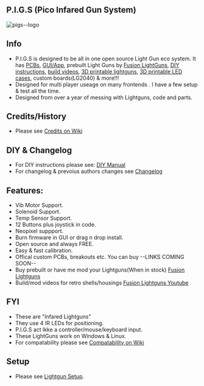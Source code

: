 ## P.I.G.S (Pico Infared Gun System) ##

![pigs--logo](https://github.com/Fusion-Lightguns/P.I.G.S--Pico-Infared-Gun-System/assets/118452807/9a226ad4-dd55-4cce-8a96-86e39affb5dc)

## Info

- P.I.G.S  is designed to be all in one open source Light Gun eco system. It has [PCBs](https://github.com/Fusion-Lightguns/P.I.G.S-PCBs), [GUI/App](https://github.com/Fusion-Lightguns/P.I.G.S-GUI), prebuilt Light Guns by [Fusion LightGuns](fusionlightguns.com), [DIY instructions](https://github.com/Fusion-Lightguns/P.I.G.S--Pico-Infared-Gun-System/tree/plus/DIY), [build videos](https://www.youtube.com/channel/UCWwdJLmLOawdj0-UQUi_1tA), [3D printable lightguns](https://www.thingiverse.com/fusion_lightguns/designs), [3D printable LED cases](https://www.thingiverse.com/thing:6119123), custom boards(LG2040) & more!!!
- Designed for multi player useage on many frontends . I have a few setup & test all the time.
- Designed from over a year of messing with Lightguns, code and parts.


## Credits/History ##
- Please see [Credits on Wiki](https://github.com/Fusion-Lightguns/P.I.G.S--Pico-Infared-Gun-System/wiki/Credits)

## DIY & Changelog ##
- For DIY instructions please see: [DIY Manual]([https://github.com/Fusion-Lightguns/P.I.G.S--Pico-Gun-System/blob/plus/DIY/ReadMe.md](https://github.com/Fusion-Lightguns/P.I.G.S--Pico-Infared-Gun-System/wiki/DIY))
- For changelog & prevoius authors changes see [Changelog](https://github.com/Fusion-Lightguns/P.I.G.S--Pico-Gun-System/blob/plus/Changelog.md)

## Features: ##
- Vib Motor Support.
- Solenoid Support.
- Temp Sensor Support.
- 12 Buttons plus joystick in code.
- Neopixel suppport.
- Burn firmware in GUI or drag n drop install.
- Open source and always FREE.
- Easy & fast calibration.
- Offical custom PCBs, breakouts etc. You can buy --LINKS COMING SOON-- 
- Buy prebuilt or  have me mod your Lightguns(When in stock) [Fusion Lightguns](https://www.fusionlightguns.com/shop/Light-Guns/6?page=1&limit=30&sort_by=name&sort_order=asc)
- Build/mod videos for retro shells/housings [Fusion Lightguns Youtube](https://www.youtube.com/channel/UCWwdJLmLOawdj0-UQUi_1tA)

## FYI ##
- These are "Infared Lightguns"
- They use 4 IR LEDs for positioning.
- P.I.G.S act lkke a controller/mouse/keyboard input.
- These LightGuns work on Windows & Linux.
- For compatability please see [Compatability on Wiki](https://github.com/Fusion-Lightguns/P.I.G.S--Pico-Infared-Gun-System/wiki/Compatibility)

## Setup
- Please see [Lightgun Setup](https://github.com/Fusion-Lightguns/P.I.G.S--Pico-Infared-Gun-System/wiki/Setup).

